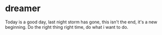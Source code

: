# dreamer
Today is a good day, last night storm has gone, this isn't the end, it's a new beginning. Do the right thing right time, do what i want to do. 
